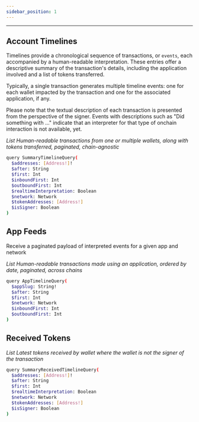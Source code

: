 ```yaml
---
sidebar_position: 1
---
```


---
## Account Timelines

Timelines provide a chronological sequence of transactions, or `events`, each accompanied by a human-readable interpretation. These entries offer a descriptive summary of the transaction's details, including the application involved and a list of tokens transferred.

Typically, a single transaction generates multiple timeline events: one for each wallet impacted by the transaction and one for the associated application, if any.

Please note that the textual description of each transaction is presented from the perspective of the signer. Events with descriptions such as "Did something with …" indicate that an interpreter for that type of onchain interaction is not available, yet.

*List Human-readable transactions from one or multiple wallets, along with tokens transferred, paginated, chain-agnostic*

```sh
query SummaryTimelineQuery(
  $addresses: [Address!]!
  $after: String
  $first: Int
  $inboundFirst: Int
  $outboundFirst: Int
  $realtimeInterpretation: Boolean
  $network: Network
  $tokenAddresses: [Address!]
  $isSigner: Boolean
)
```

## App Feeds

Receive a paginated payload of interpreted events for a given app and network

*List Human-readable transactions made using an application, ordered by date, paginated, across chains*

```sh
query AppTimelineQuery(
  $appSlug: String!
  $after: String
  $first: Int
  $network: Network
  $inboundFirst: Int
  $outboundFirst: Int
)
```


## Received Tokens

*List Latest tokens received by wallet where the wallet is not the signer of the transaction*

```sh
query SummaryReceivedTimelineQuery(
  $addresses: [Address!]!
  $after: String
  $first: Int
  $realtimeInterpretation: Boolean
  $network: Network
  $tokenAddresses: [Address!]
  $isSigner: Boolean
) 
```